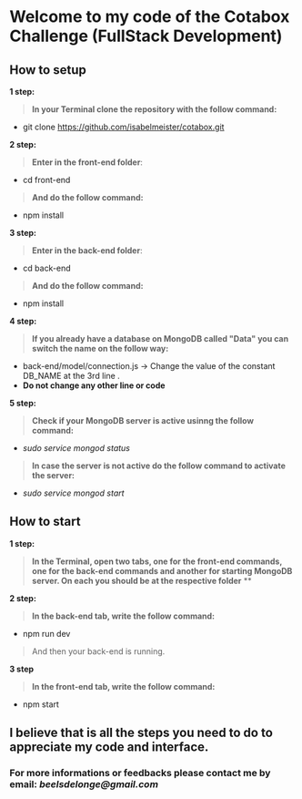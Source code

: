 # Welcome to my code of the Cotabox Challenge (FullStack Development)

## How to setup

**1 step:**
> **In your Terminal clone the repository with the follow command:**
 * git clone https://github.com/isabelmeister/cotabox.git
  
**2 step:**
> **Enter in the front-end folder**:
  * cd front-end
  > **And do the follow command:**
  * npm install
    
**3 step:**
> **Enter in the back-end folder**:
  * cd back-end
  > **And do the follow command:**
  * npm install
  
**4 step:**
> **If you already have a database on MongoDB called "Data" you can switch the name on the follow way:**
  * back-end/model/connection.js -> Change the value of the constant DB_NAME at the 3rd line .
  * **Do not change any other line or code**

**5 step:**
> **Check if your MongoDB server is active usinng the follow command:**
* _sudo service mongod status_
> **In case the server is not active do the follow command to activate the server:**
* _sudo service mongod start_

## How to start

**1 step:**
> **In the Terminal, open two tabs, one for the front-end commands, one for the back-end commands and another for starting MongoDB server.
On each you should be at the respective folder**
  > **
  
**2 step:**
> **In the back-end tab, write the follow command:**
* npm run dev
> And then your back-end is running.
  
**3 step**
> **In the front-end tab, write the follow command:**
* npm start
  
## I believe that is all the steps you need to do to appreciate my code and interface.
### For more **informations** or **feedbacks** please **contact me by email: _beelsdelonge@gmail.com_**

